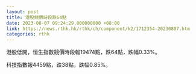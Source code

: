 ```yaml
---
layout: post
title: 港股競價時段跌64點
date: 2023-08-07 09:24:29.000000000 +08:00
link: https://news.rthk.hk/rthk/ch/component/k2/1712354-20230807.htm
categories: rthk
---
```


港股低開，恒生指數競價時段報19474點，跌64點，跌幅0.33%。

科技指數報4459點，跌38點，跌幅0.85%。
